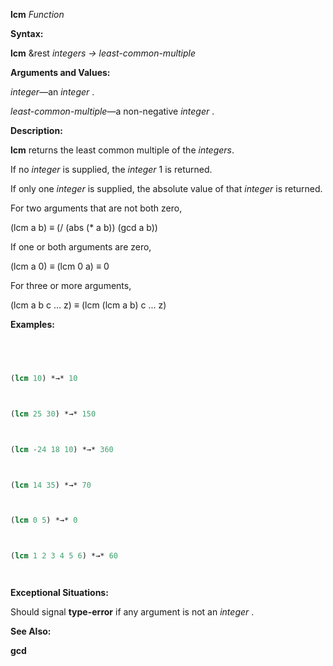 **lcm** *Function* 



**Syntax:** 



**lcm** &rest *integers → least-common-multiple* 



**Arguments and Values:** 



*integer*—an *integer* . 



*least-common-multiple*—a non-negative *integer* . 



**Description:** 



**lcm** returns the least common multiple of the *integers*. 



If no *integer* is supplied, the *integer* 1 is returned. 







 



 



If only one *integer* is supplied, the absolute value of that *integer* is returned. 



For two arguments that are not both zero, 



(lcm a b) *≡* (/ (abs (\* a b)) (gcd a b)) 



If one or both arguments are zero, 



(lcm a 0) *≡* (lcm 0 a) *≡* 0 



For three or more arguments, 



(lcm a b c ... z) *≡* (lcm (lcm a b) c ... z) 



**Examples:**
```lisp
 



(lcm 10) *→* 10 



(lcm 25 30) *→* 150 



(lcm -24 18 10) *→* 360 



(lcm 14 35) *→* 70 



(lcm 0 5) *→* 0 



(lcm 1 2 3 4 5 6) *→* 60 




```
**Exceptional Situations:** 



Should signal **type-error** if any argument is not an *integer* . 



**See Also:** 



**gcd** 



